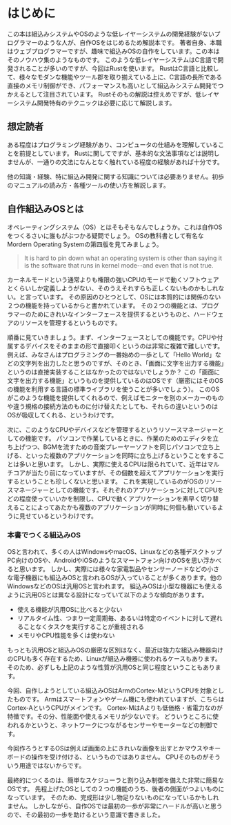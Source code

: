 # はじめに
この本は組込みシステムやOSのような低レイヤーシステムの開発経験がないプログラマーのような人が、自作OSをはじめるため解説本です。
著者自身、本職はウェブプログラマーですが、趣味で組込みOSの自作をしています。この本はそのノウハウ集のようなものです。
このような低レイヤーシステムはC言語で開発されることが多いのですが、今回はRustを使います。
RustはC言語と比較して、様々なモダンな機能やツール郡を取り揃えている上に、C言語の長所である直接のメモリ制御ができ、パフォーマンスも高いとして組込みシステム開発でつかえるとして注目されています。
Rustそのもの解説は控えめですが、低レイヤーシステム開発特有のテクニックは必要に応じて解説します。

## 想定読者
ある程度はプログラミング経験があり、コンピュータの仕組みを理解していることを前提としています。
Rustに関してですが、基本的な文法事項などは説明しませんが、一通りの文法になんとなく触れている程度の経験があれば十分です。

他の知識・経験、特に組込み開発に関する知識については必要ありません。初歩のマニュアルの読み方・各種ツールの使い方を解説します。

## 自作組込みOSとは
オペレーティングシステム（OS）とはそもそもなんでしょうか。これは自作OSをつくるさいに誰もがぶつかる疑問でしょう。
OSの教科書として有名なMordern Operating Systemの第四版を見てみましょう。
> It is hard to pin down what an operating system is other than saying it is the software that runs in kernel mode--and even that is not true.

カーネルモードという通常よりも権限の強いCPUのモードで動くソフトウェアとくらいしか定義しようがない、そのうえそれすらも正しくないものかもしれない。と言っています。
その原因のひとつとして、OSには本質的には関係のない２つの機能を持っているからと書かれています。
その２つの機能とは、プログラマーのためにきれいなインターフェースを提供するというものと、ハードウェアのリソースを管理するというものです。

順番に見ていきましょう。まず、インターフェースとしての機能です。CPUや付属するデバイスをそのままの形で直接叩くというのは非常に複雑で難しいです。
例えば、みなさんはプログラミングの一番始めの一歩として「Hello World」などの文字列を出力したと思うのですが、そのとき、「画面に文字を出力する機能」というのは直接実装することはなかったのではないでしょうか？
この「画面に文字を出力する機能」というものを提供しているのはOSです（厳密にはそのOSの機能を利用する言語の標準ライブラリを使うことが多いでしょう）。
このOSがこのような機能を提供してくれるので、例えばモニターを別のメーカーのものや違う規格の接続方法のものに付け替えたとしても、それらの違いというのはOSが吸収してくれる、というわけです。

次に、このようなCPUやデバイスなどを管理するというリソースマネージャーとしての機能です。
パソコンで作業しているときに、作業のためのエディタを立ち上げつつ、BGMを流すための音楽プレーヤーソフトを同じパソコンで立ち上げる、といった複数のアプリケーションを同時に立ち上げるということをすることは多いと思います。
しかし、実際に使えるCPUは限られていて、近年はマルチコアが当たり前になっていますが、その個数を超えてアプリケーションを実行するということも珍しくないと思います。
これを実現しているのがOSのリソースマネージャーとしての機能です。それぞれのアプリケーションに対してCPUをどの程度使っていいかを制限し、CPUで動くアプリケーションを素早く切り替えることによってあたかも複数のアプリケーションが同時に何個も動いているように見せているというわけです。

### 本書でつくる組込みOS
OSと言われて、多くの人はWindowsやmacOS、Linuxなどの各種デスクトップPC向けのOSや、AndroidやiOSのようなスマートフォン向けのOSを思い浮かべると思います。
しかし、実際には様々な家電製品やセンサーノードなどの小さな電子機器にも組込みOSと言われるOSが入っていることが多くあります。他のWindowsなどのOSは汎用OSと言われます。
組込みOSは小型な機器にも使えるように汎用OSとは異なる設計になっていて以下のような傾向があります。
* 使える機能が汎用OSに比べると少ない
* リアルタイム性、つまり一定周期毎、あるいは特定のイベントに対して遅れることなくタスクを実行することが重視される
* メモリやCPU性能を多くは使わない

もっとも汎用OSと組込みOSの厳密な区別はなく、最近は強力な組込み機器向けのCPUも多く存在するため、Linuxが組込み機器に使われるケースもあります。
そのため、必ずしも上記のような性質が汎用OSと同じ程度ということもあります。

今回、自作しようとしている組込みOSはArmのCortex-MというCPUを対象としたものです。
Armはスマートフォンやゲーム機にも使われていますが、こちらはCortex-AというCPUがメインです。
Cortex-MはAよりも低価格・省電力なのが特徴です。その分、性能面や使えるメモリが少ないです。
どういうところに使われるかというと、ネットワークにつながるセンサーやモーターなどの制御です。

今回作ろうとするOSは例えば画面の上にきれいな画像を出すとかマウスやキーボードの操作を受け付ける、というものではありません。
CPUそのものがそういう用途ではないからです。

最終的につくるのは、簡単なスケジューラと割り込み制御を備えた非常に簡易なOSです。
先程上げたOSとしての２つの機能のうち、後者の側面がつよいものになっています。
そのため、完成形は少し物足りないものになっているかもしれません。
しかしながら、自作OSでは最初の一歩が非常にハードルが高いと思うので、その最初の一歩を助けるという意識で書きました。
